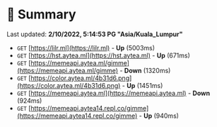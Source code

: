 # 📖 Summary
Last updated: **2/10/2022, 5:14:53 PG "Asia/Kuala_Lumpur"**

- `GET` [https://lilr.ml](https://lilr.ml) - **Up** (5003ms)
- `GET` [https://hst.aytea.ml](https://hst.aytea.ml) - **Up** (671ms)
- `GET` [https://memeapi.aytea.ml/gimme](https://memeapi.aytea.ml/gimme) - **Down** (1320ms)
- `GET` [https://color.aytea.ml/4b31d6.png](https://color.aytea.ml/4b31d6.png) - **Up** (1451ms)
- `GET` [https://memeapi.aytea.ml](https://memeapi.aytea.ml) - **Down** (924ms)
- `GET` [https://memeapi.aytea14.repl.co/gimme](https://memeapi.aytea14.repl.co/gimme) - **Up** (940ms)
